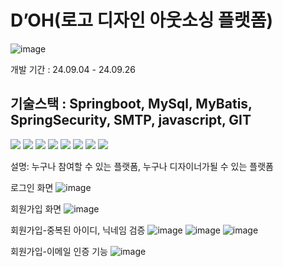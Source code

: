 # D’OH(로고 디자인 아웃소싱 플랫폼)
![image](https://github.com/user-attachments/assets/4ac13604-ab82-47f3-8dfe-331c8d2f2bcb)

개발 기간 : 24.09.04 - 24.09.26


기술스택 : Springboot, MySql, MyBatis, SpringSecurity, SMTP, javascript, GIT
---

<img src="https://img.shields.io/badge/html5-E34F26?style=for-the-badge&logo=html5&logoColor=white">
<img src="https://img.shields.io/badge/css-1572B6?style=for-the-badge&logo=css3&logoColor=white"> 
<img src="https://img.shields.io/badge/javascript-F7DF1E?style=for-the-badge&logo=javascript&logoColor=black"> 
<img src="https://img.shields.io/badge/jquery-0769AD?style=for-the-badge&logo=jquery&logoColor=white">
<img src="https://img.shields.io/badge/mysql-4479A1?style=for-the-badge&logo=mysql&logoColor=white"> 
<img src="https://img.shields.io/badge/spring-6DB33F?style=for-the-badge&logo=spring&logoColor=white"> 
<img src="https://img.shields.io/badge/github-181717?style=for-the-badge&logo=github&logoColor=white">
<img src="https://img.shields.io/badge/git-F05032?style=for-the-badge&logo=git&logoColor=white">

설명: 누구나 참여할 수 있는 플랫폼, 누구나 디자이너가될 수 있는 플랫폼

로그인 화면
![image](https://github.com/user-attachments/assets/104e48c0-dc45-4180-91af-5c1b8bb70999)

회원가입 화면
![image](https://github.com/user-attachments/assets/ff37ffc8-366d-4845-abe6-cb2a5e5d914d)

회원가입-중복된 아이디, 닉네임 검증
![image](https://github.com/user-attachments/assets/b87e6d81-09a3-4c81-92fa-374217143e38)
![image](https://github.com/user-attachments/assets/d84b575f-c5a5-4669-89b7-6fee63e72811)
![image](https://github.com/user-attachments/assets/c04930ae-709f-44a3-8a9e-e817198b5db7)


회원가입-이메일 인증 기능
![image](https://github.com/user-attachments/assets/47bf3c5e-711b-432e-af5d-417aed3ad47d)


